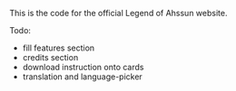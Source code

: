 This is the code for the official Legend of Ahssun website.

Todo:
- fill features section
- credits section
- download instruction onto cards
- translation and language-picker
